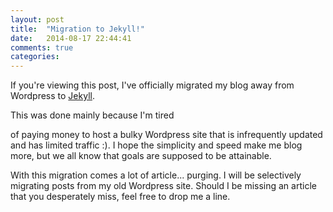 ```yaml
---
layout: post
title:  "Migration to Jekyll!"
date:   2014-08-17 22:44:41
comments: true
categories: 
---
```


If you're viewing this post, I've officially migrated my blog away from Wordpress to [Jekyll][jekyll].

This was done mainly because I'm tired 
<!--more--> 
of paying money to host a bulky Wordpress site that is infrequently updated and has limited traffic :). I hope the simplicity and speed make me blog more, but we all know that goals are supposed to be attainable. 

With this migration comes a lot of article... purging. I will be selectively migrating posts from my old Wordpress site. Should I be missing an article that you desperately miss, feel free to drop me a line.  

[jekyll]:	http://jekyllrb.com 	"jekyll"
